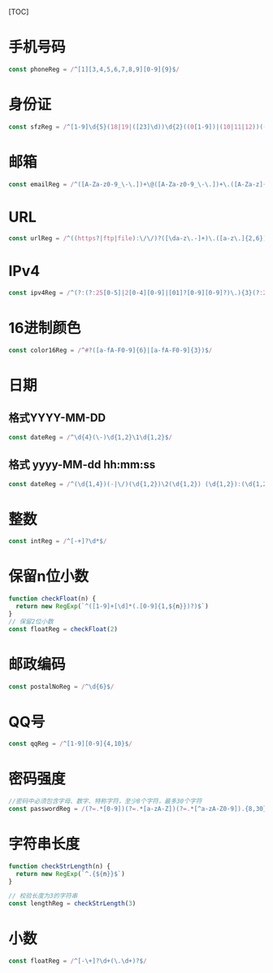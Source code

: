 [TOC]

# 手机号码

```javascript
const phoneReg = /^[1][3,4,5,6,7,8,9][0-9]{9}$/
```

# 身份证

```javascript
const sfzReg = /^[1-9]\d{5}(18|19|([23]\d))\d{2}((0[1-9])|(10|11|12))(([0-2][1-9])|10|20|30|31)\d{3}[0-9Xx]$/
```

# 邮箱

```javascript
const emailReg = /^([A-Za-z0-9_\-\.])+\@([A-Za-z0-9_\-\.])+\.([A-Za-z]{2,4})$/
```

# URL

```javascript
const urlReg = /^((https?|ftp|file):\/\/)?([\da-z\.-]+)\.([a-z\.]{2,6})([\/\w \.-]*)*\/?$/
```

# IPv4

```javascript
const ipv4Reg = /^(?:(?:25[0-5]|2[0-4][0-9]|[01]?[0-9][0-9]?)\.){3}(?:25[0-5]|2[0-4][0-9]|[01]?[0-9][0-9]?)$/
```

# 16进制颜色

```javascript
const color16Reg = /^#?([a-fA-F0-9]{6}|[a-fA-F0-9]{3})$/
```

# 日期

## 格式YYYY-MM-DD

```javascript
const dateReg = /^\d{4}(\-)\d{1,2}\1\d{1,2}$/
```

## 格式 yyyy-MM-dd hh:mm:ss

```javascript
const dateReg = /^(\d{1,4})(-|\/)(\d{1,2})\2(\d{1,2}) (\d{1,2}):(\d{1,2}):(\d{1,2})$/
```

# 整数

```javascript
const intReg = /^[-+]?\d*$/
```

# 保留n位小数

```javascript
function checkFloat(n) {
  return new RegExp(`^([1-9]+[\d]*(.[0-9]{1,${n}})?)$`)
}
// 保留2位小数
const floatReg = checkFloat(2)
```

# 邮政编码

```javascript
const postalNoReg = /^\d{6}$/
```

# QQ号

```javascript
const qqReg = /^[1-9][0-9]{4,10}$/
```

# 密码强度

```javascript
//密码中必须包含字母、数字、特称字符，至少8个字符，最多30个字符
const passwordReg = /(?=.*[0-9])(?=.*[a-zA-Z])(?=.*[^a-zA-Z0-9]).{8,30}/
```

# 字符串长度

```javascript
function checkStrLength(n) {
  return new RegExp(`^.{${n}}$`)
}

// 校验长度为3的字符串
const lengthReg = checkStrLength(3)
```

# 小数

```javascript
const floatReg = /^[-\+]?\d+(\.\d+)?$/
```